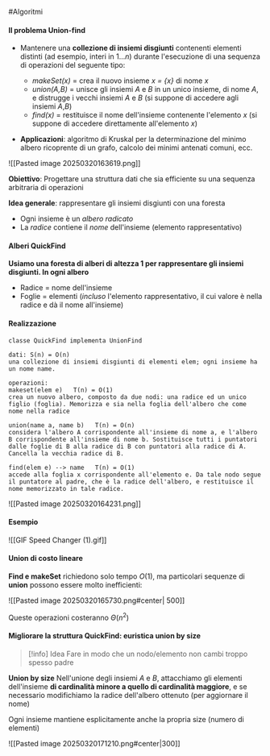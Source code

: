 #Algoritmi 

#### Il problema Union-find
- Mantenere una **collezione di insiemi disgiunti** contenenti elementi distinti (ad esempio, interi in $1...n$) durante l'esecuzione di una sequenza di operazioni del seguente tipo:
	- *makeSet(x)* = crea il nuovo insieme *x = {x}* di nome *x*
	- *union(A,B)* = unisce gli insiemi *A* e *B* in un unico insieme, di nome *A*, e distrugge i vecchi insiemi *A* e *B* (si suppone di accedere agli insiemi *A*,*B*)
	- *find(x)* = restituisce il nome dell'insieme contenente l'elemento *x* (si suppone di accedere direttamente all'elemento *x*)

- **Applicazioni**: algoritmo di Kruskal per la determinazione del minimo albero ricoprente di un grafo, calcolo dei minimi antenati comuni, ecc.

![[Pasted image 20250320163619.png]]

**Obiettivo**: Progettare una struttura dati che sia efficiente su una sequenza arbitraria di operazioni

**Idea generale**: rappresentare gli insiemi disgiunti con una foresta
- Ogni insieme è un *albero radicato*
- La *radice* contiene il *nome* dell'insieme (elemento rappresentativo)


#### Alberi QuickFind
**Usiamo una foresta di alberi di altezza 1 per rappresentare gli insiemi disgiunti. In ogni albero**
- Radice = nome dell'insieme
- Foglie = elementi (*incluso* l'elemento rappresentativo, il cui valore è nella radice e dà il nome all'insieme)

#### Realizzazione

```
classe QuickFind implementa UnionFind

dati: S(n) = O(n)
una collezione di insiemi disgiunti di elementi elem; ogni insieme ha un nome name.

operazioni:
makeset(elem e)   T(n) = O(1)
crea un nuovo albero, composto da due nodi: una radice ed un unico figlio (foglia). Memorizza e sia nella foglia dell'albero che come nome nella radice

```

```
union(name a, name b)   T(n) = O(n)
considera l'albero A corrispondente all'insieme di nome a, e l'albero B corrispondente all'insieme di nome b. Sostituisce tutti i puntatori dalle foglie di B alla radice di B con puntatori alla radice di A. Cancella la vecchia radice di B.

find(elem e) --> name   T(n) = O(1)
accede alla foglia x corrispondente all'elemento e. Da tale nodo segue il puntatore al padre, che è la radice dell'albero, e restituisce il nome memorizzato in tale radice.

```

![[Pasted image 20250320164231.png]]



#### Esempio 

![[GIF Speed Changer (1).gif]]



#### Union di costo lineare
**Find e makeSet** richiedono solo tempo $O(1)$, ma particolari sequenze di **union** possono essere molto inefficienti:

![[Pasted image 20250320165730.png#center| 500]]

Queste operazioni costeranno $\Theta (n^{2})$


#### Migliorare la struttura QuickFind: euristica union by size

>[!info] Idea
>Fare in modo che un nodo/elemento non cambi troppo spesso padre


**Union by size**
Nell'unione degli insiemi $A$ e $B$, attacchiamo gli elementi dell'insieme **di cardinalità minore a quello di cardinalità maggiore**, e se necessario modifichiamo la radice dell'albero ottenuto (per aggiornare il nome)

Ogni insieme mantiene esplicitamente anche la propria size (numero di elementi)

![[Pasted image 20250320171210.png#center|300]]  

